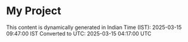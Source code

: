 # My Project

This content is dynamically generated in Indian Time (IST): 2025-03-15 09:47:00 IST
Converted to UTC: 2025-03-15 04:17:00 UTC
